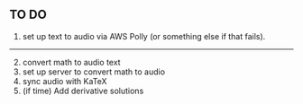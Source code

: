 

## TO DO

1. set up text to audio via AWS Polly (or something else if that fails).
---
2. convert math to audio text
3. set up server to convert math to audio
4. sync audio with KaTeX
5. (if time) Add derivative solutions